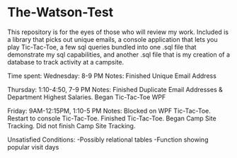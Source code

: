 # The-Watson-Test
This repository is for the eyes of those who will review my work. Included is a library that picks out unique emails, a console application that lets you play Tic-Tac-Toe, a few sql queries bundled into one .sql file that demonstrate my sql capabilities, and another .sql file that is my creation of a database to track activity at a campsite.

Time spent:
Wednesday: 8-9 PM
Notes: Finished Unique Email Address

Thursday: 1:10-4:50, 7-9 PM
Notes: Finished Duplicate Email Addresses & Department Highest Salaries. Began Tic-Tac-Toe WPF

Friday: 9AM-12:15PM, 1:10-5 PM
Notes: Blocked on WPF Tic-Tac-Toe. Restart to console Tic-Tac-Toe. Finished Tic-Tac-Toe. Began Camp Site Tracking. Did not finish Camp Site Tracking.

Unsatisfied Conditions:
-Possibly relational tables
-Function showing popular visit days
